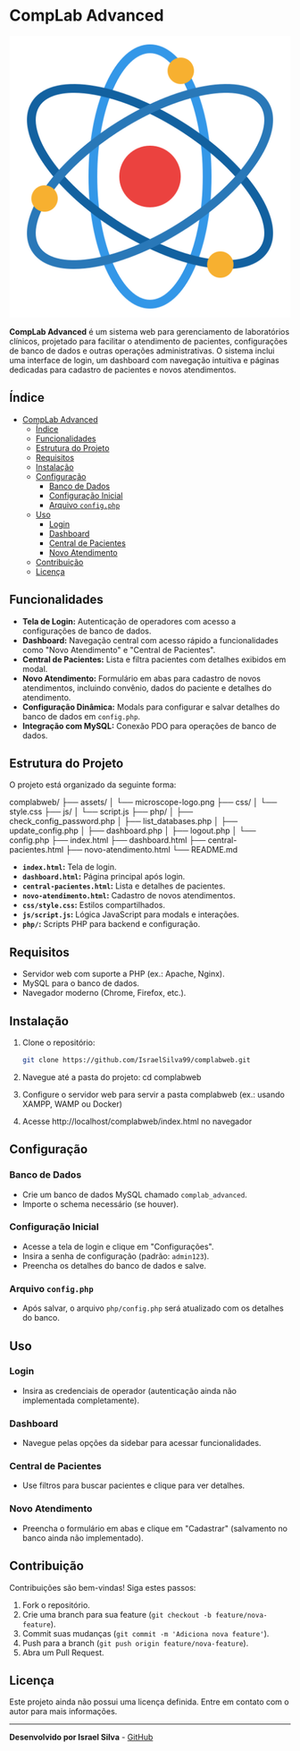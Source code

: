 # CompLab Advanced

![Logo](assets/microscope-logo.png)

**CompLab Advanced** é um sistema web para gerenciamento de laboratórios clínicos, projetado para facilitar o atendimento de pacientes, configurações de banco de dados e outras operações administrativas. O sistema inclui uma interface de login, um dashboard com navegação intuitiva e páginas dedicadas para cadastro de pacientes e novos atendimentos.

## Índice

- [CompLab Advanced](#complab-advanced)
  - [Índice](#índice)
  - [Funcionalidades](#funcionalidades)
  - [Estrutura do Projeto](#estrutura-do-projeto)
  - [Requisitos](#requisitos)
  - [Instalação](#instalação)
  - [Configuração](#configuração)
    - [Banco de Dados](#banco-de-dados)
    - [Configuração Inicial](#configuração-inicial)
    - [Arquivo `config.php`](#arquivo-configphp)
  - [Uso](#uso)
    - [Login](#login)
    - [Dashboard](#dashboard)
    - [Central de Pacientes](#central-de-pacientes)
    - [Novo Atendimento](#novo-atendimento)
  - [Contribuição](#contribuição)
  - [Licença](#licença)

## Funcionalidades

- **Tela de Login:** Autenticação de operadores com acesso a configurações de banco de dados.
- **Dashboard:** Navegação central com acesso rápido a funcionalidades como "Novo Atendimento" e "Central de Pacientes".
- **Central de Pacientes:** Lista e filtra pacientes com detalhes exibidos em modal.
- **Novo Atendimento:** Formulário em abas para cadastro de novos atendimentos, incluindo convênio, dados do paciente e detalhes do atendimento.
- **Configuração Dinâmica:** Modals para configurar e salvar detalhes do banco de dados em `config.php`.
- **Integração com MySQL:** Conexão PDO para operações de banco de dados.

## Estrutura do Projeto

O projeto está organizado da seguinte forma:

complabweb/
├── assets/
│   └── microscope-logo.png
├── css/
│   └── style.css
├── js/
│   └── script.js
├── php/
│   ├── check_config_password.php
│   ├── list_databases.php
│   ├── update_config.php
│   ├── dashboard.php
│   ├── logout.php
│   └── config.php
├── index.html
├── dashboard.html
├── central-pacientes.html
├── novo-atendimento.html
└── README.md


- **`index.html`:** Tela de login.
- **`dashboard.html`:** Página principal após login.
- **`central-pacientes.html`:** Lista e detalhes de pacientes.
- **`novo-atendimento.html`:** Cadastro de novos atendimentos.
- **`css/style.css`:** Estilos compartilhados.
- **`js/script.js`:** Lógica JavaScript para modals e interações.
- **`php/`:** Scripts PHP para backend e configuração.

## Requisitos

- Servidor web com suporte a PHP (ex.: Apache, Nginx).
- MySQL para o banco de dados.
- Navegador moderno (Chrome, Firefox, etc.).

## Instalação

1. Clone o repositório:
   ```bash
   git clone https://github.com/IsraelSilva99/complabweb.git

2. Navegue até a pasta do projeto:
    cd complabweb

3. Configure o servidor web para servir a pasta complabweb (ex.: usando XAMPP, WAMP ou Docker)

4. Acesse http://localhost/complabweb/index.html no navegador

## Configuração

### Banco de Dados
- Crie um banco de dados MySQL chamado `complab_advanced`.
- Importe o schema necessário (se houver).

### Configuração Inicial
- Acesse a tela de login e clique em "Configurações".
- Insira a senha de configuração (padrão: `admin123`).
- Preencha os detalhes do banco de dados e salve.

### Arquivo `config.php`
- Após salvar, o arquivo `php/config.php` será atualizado com os detalhes do banco.

## Uso

### Login
- Insira as credenciais de operador (autenticação ainda não implementada completamente).

### Dashboard
- Navegue pelas opções da sidebar para acessar funcionalidades.

### Central de Pacientes
- Use filtros para buscar pacientes e clique para ver detalhes.

### Novo Atendimento
- Preencha o formulário em abas e clique em "Cadastrar" (salvamento no banco ainda não implementado).

## Contribuição

Contribuições são bem-vindas! Siga estes passos:

1. Fork o repositório.
2. Crie uma branch para sua feature (`git checkout -b feature/nova-feature`).
3. Commit suas mudanças (`git commit -m 'Adiciona nova feature'`).
4. Push para a branch (`git push origin feature/nova-feature`).
5. Abra um Pull Request.

## Licença

Este projeto ainda não possui uma licença definida. Entre em contato com o autor para mais informações.

---

**Desenvolvido por Israel Silva** - [GitHub](https://github.com/IsraelSilva99)
